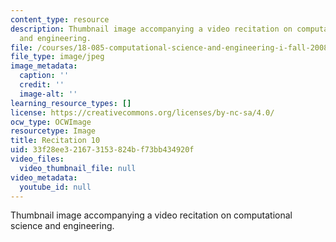 ```yaml
---
content_type: resource
description: Thumbnail image accompanying a video recitation on computational science
  and engineering.
file: /courses/18-085-computational-science-and-engineering-i-fall-2008/33f28ee321673153824bf73bb434920f_r10.jpg
file_type: image/jpeg
image_metadata:
  caption: ''
  credit: ''
  image-alt: ''
learning_resource_types: []
license: https://creativecommons.org/licenses/by-nc-sa/4.0/
ocw_type: OCWImage
resourcetype: Image
title: Recitation 10
uid: 33f28ee3-2167-3153-824b-f73bb434920f
video_files:
  video_thumbnail_file: null
video_metadata:
  youtube_id: null
---
```

Thumbnail image accompanying a video recitation on computational science and engineering.